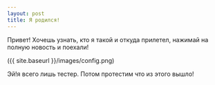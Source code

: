 ```yaml
---
layout: post
title: Я родился!
---
```


Привет! Хочешь узнать, кто я такой и откуда прилетел, нажимай на полную новость и поехали!

({{ site.baseurl }}/images/config.png)

Эй!я всего лишь тестер. Потом протестим что из этого вышло!
